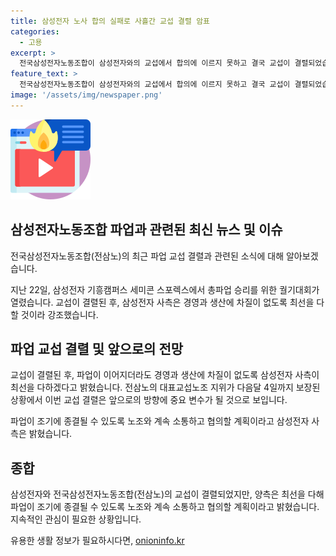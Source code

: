 ```yaml
---
title: 삼성전자 노사 합의 실패로 사흘간 교섭 결렬 암표
categories:
  - 고용
excerpt: >
  전국삼성전자노동조합이 삼성전자와의 교섭에서 합의에 이르지 못하고 결국 교섭이 결렬되었습니다. 이에 대한 파업 승리를 위한 궐기대회가 열렸고, 이로 인해 앞으로의 방향이 중요한 변수가 될 것으로 보입니다. 삼성전자는 이에 대해 노조와 계속 소통하며 최선을 다하겠다고 밝혔습니다.
feature_text: >
  전국삼성전자노동조합이 삼성전자와의 교섭에서 합의에 이르지 못하고 결국 교섭이 결렬되었습니다. 이에 대한 파업 승리를 위한 궐기대회가 열렸고, 이로 인해 앞으로의 방향이 중요한 변수가 될 것으로 보입니다. 삼성전자는 이에 대해 노조와 계속 소통하며 최선을 다하겠다고 밝혔습니다.
image: '/assets/img/newspaper.png'
---
```


<p><img src="/assets/img/news.png" alt="rentncar 속보" /></p>

<h2 data-ke-size="size26">삼성전자노동조합 파업과 관련된 최신 뉴스 및 이슈</h2>

<p>전국삼성전자노동조합(전삼노)의 최근 파업 교섭 결렬과 관련된 소식에 대해 알아보겠습니다.</p>

<p data-ke-size="size16">지난 22일, 삼성전자 기흥캠퍼스 세미콘 스포렉스에서 총파업 승리를 위한 궐기대회가 열렸습니다. 교섭이 결렬된 후, 삼성전자 사측은 경영과 생산에 차질이 없도록 최선을 다할 것이라 강조했습니다.</p>

<h2 data-ke-size="size26">파업 교섭 결렬 및 앞으로의 전망</h2>

<p>교섭이 결렬된 후, 파업이 이어지더라도 경영과 생산에 차질이 없도록 삼성전자 사측이 최선을 다하겠다고 밝혔습니다. 전삼노의 대표교섭노조 지위가 다음달 4일까지 보장된 상황에서 이번 교섭 결렬은 앞으로의 방향에 중요 변수가 될 것으로 보입니다.</p>

<p data-ke-size="size16">파업이 조기에 종결될 수 있도록 노조와 계속 소통하고 협의할 계획이라고 삼성전자 사측은 밝혔습니다.</p>

<h2 data-ke-size="size26">종합</h2>

<p>삼성전자와 전국삼성전자노동조합(전삼노)의 교섭이 결렬되었지만, 양측은 최선을 다해 파업이 조기에 종결될 수 있도록 노조와 계속 소통하고 협의할 계획이라고 밝혔습니다. 지속적인 관심이 필요한 상황입니다.</p>
유용한 생활 정보가 필요하시다면, <a href="https://onioninfo.kr" rel="dofollow">onioninfo.kr</a>


